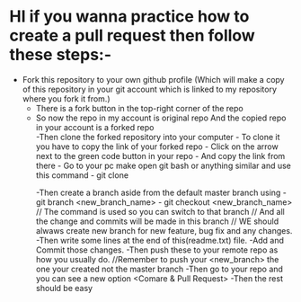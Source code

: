 #  HI if you wanna practice how to create a pull request then follow these steps:- 

<ul>
  <li>
Fork this repository to your own github profile 
  (Which will make a copy of this repository in your git account
    which is linked to my repository where you fork it from.)
    <ul>
      <li>
        There is a fork button in the top-right corner of the repo
      </li>
      <li>
        So now the repo in my account is original repo
        And the copied repo in your account is a forked repo
      </li>
</li>
-Then clone the forked repository into your computer
    - To clone it you have to copy the link of your forked repo 
        - Click on the arrow next to the green code button in your repo
        - And copy the link from there
    - Go to your pc make open git bash or anything similar and use this command
    - git clone <copied_link_here>

-Then create a branch aside from the default master branch using
    - git branch <new_branch_name>
    - git checkout <new_branch_name>
    // The <git checkout> command is used so you can switch to that branch
    // And all the change and commits will be made in this branch
    // WE should alwaws create new branch for new feature, bug fix and any changes.
-Then write some lines at the end of this(readme.txt) file.
-Add and Commit those changes.
-Then push these to your remote repo as how you usually do.
//Remember to push your <new_branch> the one your created not the master branch
-Then go to your repo and you can see a new option <Comare & Pull Request>
-Then the rest should be easy
